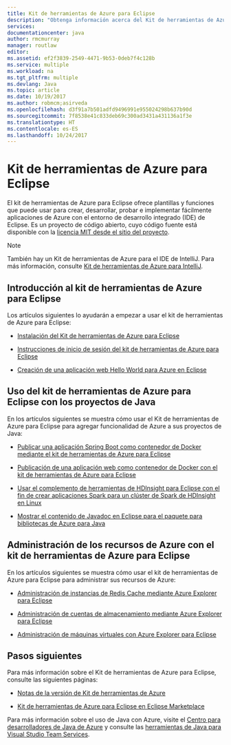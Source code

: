 ```yaml
---
title: Kit de herramientas de Azure para Eclipse
description: "Obtenga información acerca del Kit de herramientas de Azure para Eclipse."
services: 
documentationcenter: java
author: rmcmurray
manager: routlaw
editor: 
ms.assetid: ef2f3839-2549-4471-9b53-0deb7f4c128b
ms.service: multiple
ms.workload: na
ms.tgt_pltfrm: multiple
ms.devlang: Java
ms.topic: article
ms.date: 10/19/2017
ms.author: robmcm;asirveda
ms.openlocfilehash: d3f91a7b501adfd9496991e955024298b637b90d
ms.sourcegitcommit: 7f8538e41c833deb69c300ad3431a431136a1f3e
ms.translationtype: HT
ms.contentlocale: es-ES
ms.lasthandoff: 10/24/2017
---
```

# <a name="azure-toolkit-for-eclipse"></a>Kit de herramientas de Azure para Eclipse
El kit de herramientas de Azure para Eclipse ofrece plantillas y funciones que puede usar para crear, desarrollar, probar e implementar fácilmente aplicaciones de Azure con el entorno de desarrollo integrado (IDE) de Eclipse. Es un proyecto de código abierto, cuyo código fuente está disponible con la [licencia MIT desde el sitio del proyecto](https://github.com/microsoft/azure-tools-for-java).

> [!NOTE]
> También hay un Kit de herramientas de Azure para el IDE de IntelliJ. Para más información, consulte [Kit de herramientas de Azure para IntelliJ](../intellij/azure-toolkit-for-intellij.md).
> 
> 

## <a name="get-started-with-the-azure-toolkit-for-eclipse"></a>Introducción al kit de herramientas de Azure para Eclipse
Los artículos siguientes lo ayudarán a empezar a usar el kit de herramientas de Azure para Eclipse:

* [Instalación del Kit de herramientas de Azure para Eclipse](azure-toolkit-for-eclipse-installation.md)

* [Instrucciones de inicio de sesión del kit de herramientas de Azure para Eclipse](azure-toolkit-for-eclipse-sign-in-instructions.md)

* [Creación de una aplicación web Hello World para Azure en Eclipse](/azure/app-service-web/app-service-web-eclipse-create-hello-world-web-app)

## <a name="use-the-azure-toolkit-for-eclipse-with-your-java-projects"></a>Uso del kit de herramientas de Azure para Eclipse con los proyectos de Java
En los artículos siguientes se muestra cómo usar el Kit de herramientas de Azure para Eclipse para agregar funcionalidad de Azure a sus proyectos de Java:

* [Publicar una aplicación Spring Boot como contenedor de Docker mediante el kit de herramientas de Azure para Eclipse](azure-toolkit-for-eclipse-publish-spring-boot-docker-app.md)

* [Publicación de una aplicación web como contenedor de Docker con el kit de herramientas de Azure para Eclipse](azure-toolkit-for-eclipse-publish-as-docker-container.md)

* [Usar el complemento de herramientas de HDInsight para Eclipse con el fin de crear aplicaciones Spark para un clúster de Spark de HDInsight en Linux](/azure/hdinsight/hdinsight-apache-spark-eclipse-tool-plugin)

* [Mostrar el contenido de Javadoc en Eclipse para el paquete para bibliotecas de Azure para Java](azure-toolkit-for-eclipse-displaying-javadoc-content-for-azure-libraries.md)

## <a name="manage-azure-resources-using-the-azure-toolkit-for-eclipse"></a>Administración de los recursos de Azure con el kit de herramientas de Azure para Eclipse
En los artículos siguientes se muestra cómo usar el kit de herramientas de Azure para Eclipse para administrar sus recursos de Azure:

* [Administración de instancias de Redis Cache mediante Azure Explorer para Eclipse](azure-toolkit-for-eclipse-managing-redis-caches-using-azure-explorer.md)

* [Administración de cuentas de almacenamiento mediante Azure Explorer para Eclipse](azure-toolkit-for-eclipse-managing-storage-accounts-using-azure-explorer.md)

* [Administración de máquinas virtuales con Azure Explorer para Eclipse](azure-toolkit-for-eclipse-managing-virtual-machines-using-azure-explorer.md)

## <a name="next-steps"></a>Pasos siguientes

Para más información sobre el Kit de herramientas de Azure para Eclipse, consulte las siguientes páginas:

* [Notas de la versión de Kit de herramientas de Azure](https://github.com/Microsoft/azure-tools-for-java/releases)

* [Kit de herramientas de Azure para Eclipse en Eclipse Marketplace](http://marketplace.eclipse.org/content/azure-toolkit-eclipse)

Para más información sobre el uso de Java con Azure, visite el [Centro para desarrolladores de Java de Azure](https://azure.microsoft.com/develop/java/) y consulte las [herramientas de Java para Visual Studio Team Services](https://java.visualstudio.com/).

<!-- [!INCLUDE [azure-toolkit-additional-resources](../includes/azure-toolkit-additional-resources.md)] -->

<!-- URL List -->

[Azure Java Developer Center]: https://docs.microsoft.com/java/azure
[Java Tools for Visual Studio Team Services]: https://java.visualstudio.com/

<!-- Temporarily Deprecated URLs -->

<!-- [Deploying large deployments](azure-toolkit-for-eclipse-deploying-large-deployments.md) -->
<!-- [How to Maintain Session Data with Session Affinity]: http://go.microsoft.com/fwlink/?LinkID=699539 -->
<!-- [How to Use Co-located Caching]: http://go.microsoft.com/fwlink/?LinkID=699542 -->
<!-- [How to Use Dedicated Caching]: http://go.microsoft.com/fwlink/?LinkID=699543 -->
<!-- [How to Use JMS with AMQP 1.0 in Azure with Eclipse]: http://go.microsoft.com/fwlink/?LinkID=699544 -->
<!-- [How to Use SSL Offloading]: http://go.microsoft.com/fwlink/?LinkID=699545 -->
<!-- [SSL Offloading]: http://go.microsoft.com/fwlink/?LinkID=699549 -->
<!-- [Using the Azure Service Runtime Library in JSP]: http://go.microsoft.com/fwlink/?LinkID=699551 -->
<!-- [How to Authenticate Web Users with Azure Access Control Service Using Eclipse]: /azure/active-directory/active-directory-java-authenticate-users-access-control-eclipse.md -->
<!-- [Debug a Java Web App on Azure in Eclipse]: /azure/app-service-web/app-service-web-debug-java-web-app-in-eclipse.md -->
<!-- [Debugging Azure Applications in Eclipse]: azure-toolkit-for-eclipse-debugging-azure-applications.md -->

<!-- Legacy MSDN URL = https://msdn.microsoft.com/library/azure/hh694271.aspx -->
